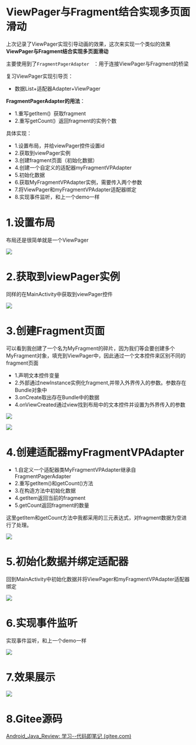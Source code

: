 # ViewPager与Fragment结合实现多页面滑动

上次记录了ViewPager实现引导动画的效果，这次来实现一个类似的效果**ViewPager与Fragment结合实现多页面滑动**

主要使用到了`FragmentPagerAdapter`   ：用于连接ViewPager与Fragment的桥梁

复习ViewPager实现引导页：

- 数据List+适配器Adapter+ViewPager

**FragmentPagerAdapter的用法**：

- 1.重写getItem()  获取fragment
- 2.重写getCount()  返回fragment的实例个数

具体实现：

- 1.设置布局，并给viewPager控件设置id
- 2.获取到viewPager实例
- 3.创建fragment页面（初始化数据）
- 4.创建一个自定义的适配器myFragmentVPAdapter
- 5.初始化数据
- 6.获取MyFragmentVPAdapter实例，需要传入两个参数
- 7.将ViewPager和myFragmentVPAdapter适配器绑定
- 8.实现事件监听，和上一个demo一样

# 1.设置布局

布局还是很简单就是一个ViewPager

![](https://starry-lixu.oss-cn-hangzhou.aliyuncs.com/202209281739006.png#id=jiF3l&originHeight=1032&originWidth=1920&originalType=binary&ratio=1&rotation=0&showTitle=false&status=done&style=none&title=)

# 2.获取到viewPager实例

同样的在MainActivity中获取到viewPager控件

![](https://starry-lixu.oss-cn-hangzhou.aliyuncs.com/202209281740989.png#id=XDumb&originHeight=1032&originWidth=1920&originalType=binary&ratio=1&rotation=0&showTitle=false&status=done&style=none&title=)

# 3.创建Fragment页面

可以看到我创建了一个名为MyFragment的碎片，因为我们等会要创建多个MyFragment对象，填充到ViewPager中，因此通过一个文本控件来区别不同的fragment页面

- 1.声明文本控件变量
- 2.外部通过newInstance实例化fragment,并带入外界传入的参数。参数存在Bundle对象中
- 3.onCreate取出存在Bundle中的数据
- 4.onViewCreated通过view找到布局中的文本控件并设置为外界传入的参数

![](https://starry-lixu.oss-cn-hangzhou.aliyuncs.com/202209281741775.png#id=QJ2nl&originHeight=1032&originWidth=1920&originalType=binary&ratio=1&rotation=0&showTitle=false&status=done&style=none&title=)

![](https://starry-lixu.oss-cn-hangzhou.aliyuncs.com/202210032331191.png#id=h0Eww&originHeight=1048&originWidth=1920&originalType=binary&ratio=1&rotation=0&showTitle=false&status=done&style=none&title=)

# 4.创建适配器myFragmentVPAdapter

- 1.自定义一个适配器类MyFragmentVPAdapter继承自FragmentPagerAdapter
- 2.重写getItem()和getCount()方法
- 3.在构造方法中初始化数据
- 4.getItem返回当前的fragment
- 5.getCount返回fragment的数量

这里getItem和getCount方法中我都采用的三元表达式，对fragment数据为空进行了处理。

![](https://starry-lixu.oss-cn-hangzhou.aliyuncs.com/202209281745240.png#id=ZIIj9&originHeight=1032&originWidth=1920&originalType=binary&ratio=1&rotation=0&showTitle=false&status=done&style=none&title=)

# 5.初始化数据并绑定适配器

回到MainActivity中初始化数据并将ViewPager和myFragmentVPAdapter适配器绑定

![](https://starry-lixu.oss-cn-hangzhou.aliyuncs.com/202209281746533.png#id=d8sW4&originHeight=1032&originWidth=1920&originalType=binary&ratio=1&rotation=0&showTitle=false&status=done&style=none&title=)

# 6.实现事件监听

实现事件监听，和上一个demo一样

![](https://starry-lixu.oss-cn-hangzhou.aliyuncs.com/202209281746073.png#id=Px6dI&originHeight=1032&originWidth=1920&originalType=binary&ratio=1&rotation=0&showTitle=false&status=done&style=none&title=)

# 7.效果展示

![](https://starry-lixu.oss-cn-hangzhou.aliyuncs.com/202209281748364.gif#id=Bth8g&originHeight=1031&originWidth=1918&originalType=binary&ratio=1&rotation=0&showTitle=false&status=done&style=none&title=)

# 8.Gitee源码

[Android_Java_Review: 学习--代码即笔记 (gitee.com)](https://gitee.com/starry_lixu/android_-java_-review)
